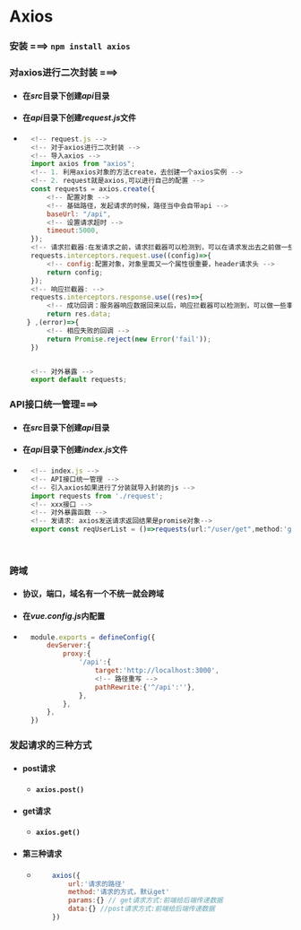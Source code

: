 # Axios
### 安装 ===> `npm install axios`
### 对axios进行二次封装 ===>
- #### 在*src*目录下创建*api*目录
- #### 在*api*目录下创建*request.js*文件
- ~~~js
    <!-- request.js -->
    <!-- 对于axios进行二次封装 -->
    <!-- 导入axios -->
    import axios from "axios";
    <!-- 1. 利用axios对象的方法create，去创建一个axios实例 -->
    <!-- 2. request就是axios,可以进行自己的配置 -->
    const requests = axios.create({
        <!-- 配置对象 -->
        <!-- 基础路径，发起请求的时候，路径当中会自带api -->
        baseUrl: "/api",
        <!-- 设置请求超时 -->
        timeout:5000,
    });
    <!-- 请求拦截器:在发请求之前，请求拦截器可以检测到，可以在请求发出去之前做一些事情 -->
    requests.interceptors.request.use((config)=>{
        <!-- config:配置对象，对象里面又一个属性很重要，header请求头 -->
        return config;
    });
    <!-- 响应拦截器: -->
    requests.interceptors.response.use((res)=>{
        <!-- 成功回调：服务器响应数据回来以后，响应拦截器可以检测到，可以做一些事情 -->
        return res.data;
   } ,(error)=>{
        <!-- 相应失败的回调 -->
        return Promise.reject(new Error('fail'));
    })


    <!-- 对外暴露 -->
    export default requests;
  ~~~
### API接口统一管理===>
- #### 在*src*目录下创建*api*目录
- #### 在*api*目录下创建*index.js*文件
- ~~~js
    <!-- index.js -->
    <!-- API接口统一管理 -->
    <!-- 引入axios如果进行了分装就导入封装的js -->
    import requests from './request';
    <!-- xxx接口 -->
    <!-- 对外暴露函数 -->
    <!-- 发请求: axios发送请求返回结果是promise对象-->
    export const reqUserList = ()=>requests(url:"/user/get",method:'get')
        
        
  ~~~
### 跨域
- #### 协议，端口，域名有一个不统一就会跨域
- #### 在*vue.config.js*内配置
- ~~~js
    module.exports = defineConfig({
        devServer:{
            proxy:{
                '/api':{
                    target:'http://localhost:3000',
                    <!-- 路径重写 -->
                    pathRewrite:{'^/api':''},
                },
            },
        },
    })
  ~~~
### 发起请求的三种方式
- #### post请求
    - #### `axios.post()`
- #### get请求
    - #### `axios.get()`
- #### 第三种请求
    - #### 
        ~~~js
            axios({
                url:'请求的路径'
                method:'请求的方式，默认get'
                params:{} // get请求方式:前端给后端传递数据
                data:{} //post请求方式:前端给后端传递数据
            })
        ~~~

